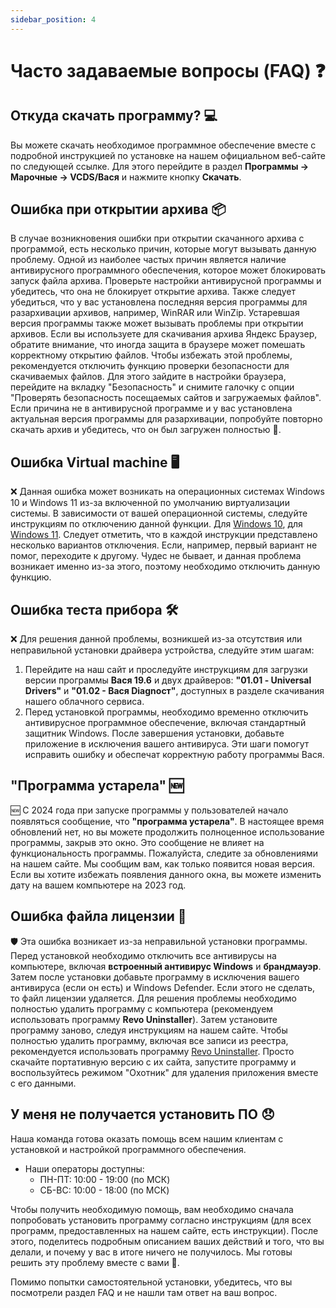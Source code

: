 ```yaml
---
sidebar_position: 4
---
```


# Часто задаваемые вопросы (FAQ) ❓

## Откуда скачать программу? 💻

Вы можете скачать необходимое программное обеспечение вместе с подробной инструкцией по установке на нашем официальном веб-сайте по следующей ссылке. Для этого перейдите в раздел **Программы -> Марочные -> VCDS/Вася** и нажмите кнопку **Скачать**.

## Ошибка при открытии архива 📦

В случае возникновения ошибки при открытии скачанного архива с программой, есть несколько причин, которые могут вызывать данную проблему. Одной из наиболее частых причин является наличие антивирусного программного обеспечения, которое может блокировать запуск файла архива. Проверьте настройки антивирусной программы и убедитесь, что она не блокирует открытие архива. Также следует убедиться, что у вас установлена последняя версия программы для разархивации архивов, например, WinRAR или WinZip. Устаревшая версия программы также может вызывать проблемы при открытии архивов. Если вы используете для скачивания архива Яндекс Браузер, обратите внимание, что иногда защита в браузере может помешать корректному открытию файлов. Чтобы избежать этой проблемы, рекомендуется отключить функцию проверки безопасности для скачиваемых файлов. Для этого зайдите в настройки браузера, перейдите на вкладку "Безопасность" и снимите галочку с опции "Проверять безопасность посещаемых сайтов и загружаемых файлов". Если причина не в антивирусной программе и у вас установлена актуальная версия программы для разархивации, попробуйте повторно скачать архив и убедитесь, что он был загружен полностью 🔄.

## Ошибка Virtual machine 🖥️

❌ Данная ошибка может возникать на операционных системах Windows 10 и Windows 11 из-за включенной по умолчанию виртуализации системы. В зависимости от вашей операционной системы, следуйте инструкциям по отключению данной функции. Для [Windows 10](https://lumpics.ru/how-to-disable-hyper-v-in-windows-10/), для [Windows 11](https://lumpics.ru/how-disable-hyper-v-in-windows-11). Следует отметить, что в каждой инструкции представлено несколько вариантов отключения. Если, например, первый вариант не помог, переходите к другому. Чудес не бывает, и данная проблема возникает именно из-за этого, поэтому необходимо отключить данную функцию.

## Ошибка теста прибора 🛠️

❌ Для решения данной проблемы, возникшей из-за отсутствия или неправильной установки драйвера устройства, следуйте этим шагам:
1. Перейдите на наш сайт и проследуйте инструкциям для загрузки версии программы **Вася 19.6** и двух драйверов: **"01.01 - Universal Drivers"** и **"01.02 - Вася Diagnoст"**, доступных в разделе скачивания нашего облачного сервиса.
2. Перед установкой программы, необходимо временно отключить антивирусное программное обеспечение, включая стандартный защитник Windows. После завершения установки, добавьте приложение в исключения вашего антивируса.
Эти шаги помогут исправить ошибку и обеспечат корректную работу программы Вася.

## "Программа устарела" 🆕

🆕 С 2024 года при запуске программы у пользователей начало появляться сообщение, что **"программа устарела"**. В настоящее время обновлений нет, но вы можете продолжить полноценное использование программы, закрыв это окно. Это сообщение не влияет на функциональность программы. Пожалуйста, следите за обновлениями на нашем сайте. Мы сообщим вам, как только появится новая версия. Если вы хотите избежать появления данного окна, вы можете изменить дату на вашем компьютере на 2023 год.


## Ошибка файла лицензии 🔐

🛡️ Эта ошибка возникает из-за неправильной установки программы. Перед установкой необходимо отключить все антивирусы на компьютере, включая **встроенный антивирус Windows** и **брандмауэр**. Затем после установки добавьте программу в исключения вашего антивируса (если он есть) и Windows Defender. Если этого не сделать, то файл лицензии удаляется.
Для решения проблемы необходимо полностью удалить программу с компьютера (рекомендуем использовать программу **Revo Uninstaller**). Затем установите программу заново, следуя инструкциям на нашем сайте. Чтобы полностью удалить программу, включая все записи из реестра, рекомендуется использовать программу [Revo Uninstaller](https://www.revouninstaller.com). Просто скачайте портативную версию с их сайта, запустите программу и воспользуйтесь режимом "Охотник" для удаления приложения вместе с его данными.

## У меня не получается установить ПО 😞

Наша команда готова оказать помощь всем нашим клиентам с установкой и настройкой программного обеспечения.

- Наши операторы доступны:
  - ПН-ПТ: 10:00 - 19:00 (по МСК)
  - СБ-ВС: 10:00 - 18:00 (по МСК)

Чтобы получить необходимую помощь, вам необходимо сначала попробовать установить программу согласно инструкциям (для всех программ, предоставленных на нашем сайте, есть инструкции). После этого, поделитесь подробным описанием ваших действий и того, что вы делали, и почему у вас в итоге ничего не получилось. Мы готовы решить эту проблему вместе с вами 🤝.

Помимо попытки самостоятельной установки, убедитесь, что вы посмотрели раздел FAQ и не нашли там ответ на ваш вопрос.
